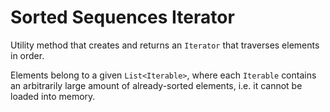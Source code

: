 # Sorted Sequences Iterator

Utility method that creates and returns an `Iterator` that traverses elements in order.
 
Elements belong to a given `List<Iterable>`, where each `Iterable` contains an arbitrarily large amount of already-sorted elements, i.e. it cannot be loaded into memory. 
